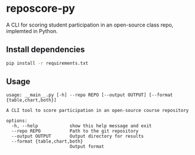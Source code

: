 # reposcore-py
A CLI for scoring student participation in an open-source class repo, implemted in Python.

## Install dependencies

```bash
pip install -r requirements.txt
```

## Usage
```
usage: __main__.py [-h] --repo REPO [--output OUTPUT] [--format {table,chart,both}]

A CLI tool to score participation in an open-source course repository

options:
  -h, --help            show this help message and exit
  --repo REPO           Path to the git repository
  --output OUTPUT       Output directory for results
  --format {table,chart,both}
                        Output format
```
